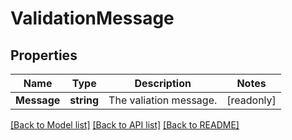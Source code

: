 # ValidationMessage

## Properties

Name | Type | Description | Notes
------------ | ------------- | ------------- | -------------
**Message** | **string** | The valiation message. | [readonly] 

[[Back to Model list]](../README.md#documentation-for-models) [[Back to API list]](../README.md#documentation-for-api-endpoints) [[Back to README]](../README.md)


